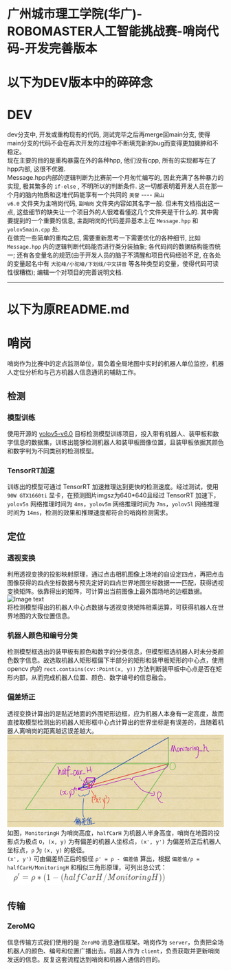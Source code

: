 # 广州城市理工学院(华广)-ROBOMASTER人工智能挑战赛-哨岗代码-开发完善版本

# 以下为DEV版本中的碎碎念
# DEV
dev分支中, 开发或重构现有的代码, 测试完毕之后再merge回main分支, 使得main分支的代码不会在再次开发的过程中不断填充新的bug而变得更加臃肿和不稳定。  
现在主要的目的是重构暴露在外的各种hpp, 他们没有cpp, 所有的实现都写在了hpp内部, 这很不优雅.  
Message.hpp内部的逻辑判断为比赛前一个月匆忙编写的, 因此充满了各种暴力的实现, 极其繁多的 `if-else` , 不明所以的判断条件. 这一切都表明着开发人员在那一个月的脑内物质和这堆代码能享有一个共同的 `美誉` ---- `屎山`  
`v6.0` 文件夹为主哨岗代码, `副哨岗` 文件夹内容如其名字一般. 但未有文档指出这一点, 这些细节的缺失让一个项目外的人很难看懂这几个文件夹是干什么的. 其中需要提到的一个重要的信息, 主副哨岗的代码差异基本上在 `Message.hpp` 和 `yolov5main.cpp` 处.  
在做完一些简单的重构之后, 需要重新思考一下需要优化的各种细节, 比如 `Message.hpp` 内的逻辑判断代码能否进行类分装抽象; 各代码间的数据结构能否统一; 还有各变量名的规范(由于开发人员的脑子不清醒和项目代码经验不足, 在各处的变量起名中有 `大驼峰/小驼峰/下划线/中文拼音` 等各种类型的变量，使得代码可读性很糟糕); 编辑一个对项目的完善说明文档.  

---
# 以下为原README.md
# 哨岗
哨岗作为比赛中的定点监测单位，肩负着全局地图中实时的机器人单位监控，机器人定位分析和与己方机器人信息通讯的辅助工作。

## 检测
### 模型训练
使用开源的 [yolov5-v6.0]() 目标检测模型训练项目，投入带有机器人、装甲板和数字信息的数据集，训练出能够检测机器人和装甲板图像位置，且装甲板依据其颜色和数字判为不同类别的检测模型。
### TensorRT加速
训练出的模型可通过 TensorRT 加速推理达到更快的检测速度。经过测试，使用 `90W GTX1660ti` 显卡，在预测图片imgsz为640*640且经过 TensorRT 加速下，`yolov5s` 网络推理时间为 `4ms`，`yolov5m` 网络推理时间为 `7ms`，`yolov5l` 网络推理时间为 `14ms`，检测的效果和推理速度都符合的哨岗检测需求。
  
## 定位
### 透视变换
利用透视变换的投影映射原理，通过点击相机图像上场地的自设定四点，再把点击图像获得的四点坐标数据与预先定好的四点世界地图坐标数据一一匹配，获得透视变换矩阵。依靠得出的矩阵，可计算出当前图像上最外围场地的边框数据。  
![Image text](B图.png)  
将检测模型得出的机器人中心点数据与透视变换矩阵相乘运算，可获得机器人在世界地图的大致位置信息。
### 机器人颜色和编号分类
检测模型框选出的装甲板有颜色和数字的分类信息，但模型框选机器人时未分类颜色数字信息。故选取机器人矩形框偏下半部分的矩形和装甲板矩形的中心点，使用 opencv 内的 `rect.contains(cv::Point(x, y))` 方法判断装甲板中心点是否在矩形内部，从而完成机器人位置、颜色、数字编号的信息融合。  
### 偏差矫正
透视变换计算出的是贴近地面的外围矩形边框，应为机器人本身有一定高度，故而直接取模型检测出的机器人矩形框中心点计算出的世界坐标是有误差的，且随着机器人离哨岗的距离越远误差越大。  
![Image text](哨岗模拟图.png)  
如图，`MonitoringH` 为哨岗高度，`halfCarH` 为机器人半身高度，哨岗在地面的投影点为极点 `O`，`(x, y)` 为有偏差的机器人坐标点，`(x', y')` 为偏差矫正后机器人坐标点，`ρ` 为 `(x, y)` 的极径。  
`(x', y')` 可由偏差矫正后的极径 `ρ' = ρ - 偏差值` 算出，根据 `偏差值/ρ = halfCarH/MonitoringH` 和相似三角形原理，可列出总公式：  
![Image text](公式.png)

## 传输
### ZeroMQ
信息传输方式我们使用的是 `ZeroMQ` 消息通信框架。哨岗作为 `server`，负责把全场机器人的颜色、编号和位置广播出去。机器人作为 `client`，负责获取并更新哨岗发送的信息。反复这套流程达到哨岗和机器人通信的目的。